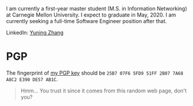 I am currently a first-year master student (M.S. in Information Networking) at Carnegie Mellon University.
I expect to graduate in May, 2020. I am currently seeking a full-time Software Engineer position after that.

LinkedIn: [Yuning Zhang](https://www.linkedin.com/in/yuning-zhang/)

# PGP

The fingerprint of [my PGP key](misc/public_key.txt) should be
`25B7 07F6 5FD9 51FF 2B07 7A68 A8C2 E390 DE57 AB1C`.

> Hmm... You trust it since it comes from this random web page, don't you?
